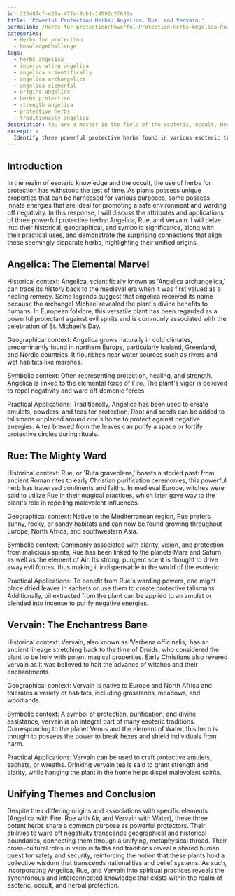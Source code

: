 ```yaml
---
id: 225487cf-e29a-47fe-8cb1-14592d2f632a
title: 'Powerful Protection Herbs: Angelica, Rue, and Vervain.'
permalink: /Herbs-for-protection/Powerful-Protection-Herbs-Angelica-Rue-and-Vervain/
categories:
  - Herbs for protection
  - KnowledgeChallenge
tags:
  - herbs angelica
  - incorporating angelica
  - angelica scientifically
  - angelica archangelica
  - angelica elemental
  - origins angelica
  - herbs protection
  - strength angelica
  - protective herbs
  - traditionally angelica
description: You are a master in the field of the esoteric, occult, Herbs for protection and Education. You are a writer of tests, challenges, textbooks and deep knowledge on Herbs for protection for initiates and students to gain deep insights and understanding from. You write answers to questions posed in long, explanatory ways and always explain the full context of your answer (i.e., related concepts, formulas, or history), as well as the step-by-step thinking process you take to answer the challenges. Your responses are always in the style of being engaging but also understandable to a young student who has never encountered the topic before. Summarize the key themes, ideas, and conclusions at the end.
excerpt: >
  Identify three powerful protective herbs found in various esoteric traditions and elucidate their historical, geographical, and symbolic contexts, as well as their practical applications in personal and environmental defense \u2013 drawing out the unexpected links and synchronicities that span across these aspects, and demonstrating the unity underlying their disparate origins.
---
```

Introduction
---------------
In the realm of esoteric knowledge and the occult, the use of herbs for protection has withstood the test of time. As plants possess unique properties that can be harnessed for various purposes, some possess innate energies that are ideal for promoting a safe environment and warding off negativity. In this response, I will discuss the attributes and applications of three powerful protective herbs: Angelica, Rue, and Vervain. I will delve into their historical, geographical, and symbolic significance, along with their practical uses, and demonstrate the surprising connections that align these seemingly disparate herbs, highlighting their unified origins.

Angelica: The Elemental Marvel
-----------------------------------

Historical context: Angelica, scientifically known as 'Angelica archangelica,' can trace its history back to the medieval era when it was first valued as a healing remedy. Some legends suggest that angelica received its name because the archangel Michael revealed the plant's divine benefits to humans. In European folklore, this versatile plant has been regarded as a powerful protectant against evil spirits and is commonly associated with the celebration of St. Michael's Day.

Geographical context: Angelica grows naturally in cold climates, predominantly found in northern Europe, particularly Iceland, Greenland, and Nordic countries. It flourishes near water sources such as rivers and wet habitats like marshes.

Symbolic context: Often representing protection, healing, and strength, Angelica is linked to the elemental force of Fire. The plant's vigor is believed to repel negativity and ward off demonic forces.

Practical Applications: Traditionally, Angelica has been used to create amulets, powders, and teas for protection. Root and seeds can be added to talismans or placed around one's home to protect against negative energies. A tea brewed from the leaves can purify a space or fortify protective circles during rituals.

Rue: The Mighty Ward
------------------------

Historical context: Rue, or 'Ruta graveolens,' boasts a storied past: from ancient Roman rites to early Christian purification ceremonies, this powerful herb has traversed continents and faiths. In medieval Europe, witches were said to utilize Rue in their magical practices, which later gave way to the plant's role in repelling malevolent influences.

Geographical context: Native to the Mediterranean region, Rue prefers sunny, rocky, or sandy habitats and can now be found growing throughout Europe, North Africa, and southwestern Asia.

Symbolic context: Commonly associated with clarity, vision, and protection from malicious spirits, Rue has been linked to the planets Mars and Saturn, as well as the element of Air. Its strong, pungent scent is thought to drive away evil forces, thus making it indispensable in the world of the esoteric.

Practical Applications: To benefit from Rue's warding powers, one might place dried leaves in sachets or use them to create protective talismans. Additionally, oil extracted from the plant can be applied to an amulet or blended into incense to purify negative energies.

Vervain: The Enchantress Bane
-----------------------------------

Historical context: Vervain, also known as 'Verbena officinalis,' has an ancient lineage stretching back to the time of Druids, who considered the plant to be holy with potent magical properties. Early Christians also revered vervain as it was believed to halt the advance of witches and their enchantments.

Geographical context: Vervain is native to Europe and North Africa and tolerates a variety of habitats, including grasslands, meadows, and woodlands.

Symbolic context: A symbol of protection, purification, and divine assistance, vervain is an integral part of many esoteric traditions. Corresponding to the planet Venus and the element of Water, this herb is thought to possess the power to break hexes and shield individuals from harm.

Practical Applications: Vervain can be used to craft protective amulets, sachets, or wreaths. Drinking vervain tea is said to grant strength and clarity, while hanging the plant in the home helps dispel malevolent spirits.

Unifying Themes and Conclusion
----------------------------------------------
Despite their differing origins and associations with specific elements (Angelica with Fire, Rue with Air, and Vervain with Water), these three potent herbs share a common purpose as powerful protectors. Their abilities to ward off negativity transcends geographical and historical boundaries, connecting them through a unifying, metaphysical thread. Their cross-cultural roles in various faiths and traditions reveal a shared human quest for safety and security, reinforcing the notion that these plants hold a collective wisdom that transcends nationalities and belief systems. As such, incorporating Angelica, Rue, and Vervain into spiritual practices reveals the synchronous and interconnected knowledge that exists within the realm of esoteric, occult, and herbal protection.
